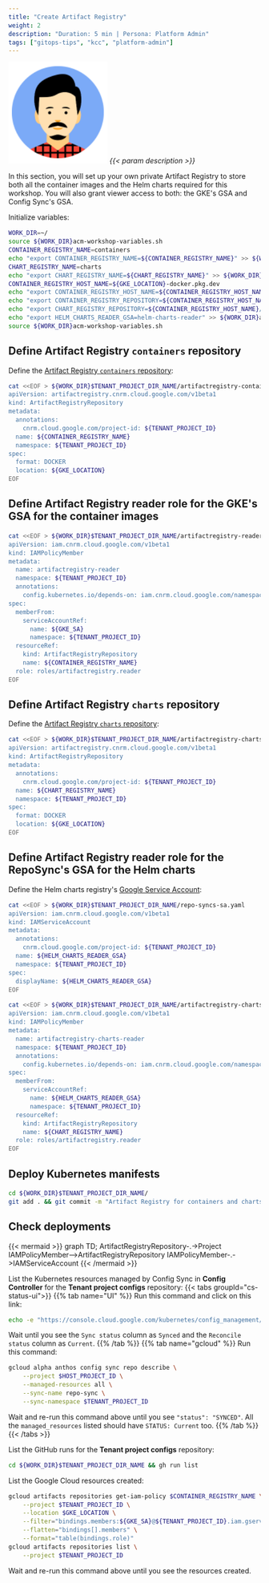 ```yaml
---
title: "Create Artifact Registry"
weight: 2
description: "Duration: 5 min | Persona: Platform Admin"
tags: ["gitops-tips", "kcc", "platform-admin"]
---
```

![Platform Admin](/images/platform-admin.png)
_{{< param description >}}_

In this section, you will set up your own private Artifact Registry to store both all the container images and the Helm charts required for this workshop. You will also grant viewer access to both: the GKE's GSA and Config Sync's GSA.

Initialize variables:
```Bash
WORK_DIR=~/
source ${WORK_DIR}acm-workshop-variables.sh
CONTAINER_REGISTRY_NAME=containers
echo "export CONTAINER_REGISTRY_NAME=${CONTAINER_REGISTRY_NAME}" >> ${WORK_DIR}acm-workshop-variables.sh
CHART_REGISTRY_NAME=charts
echo "export CHART_REGISTRY_NAME=${CHART_REGISTRY_NAME}" >> ${WORK_DIR}acm-workshop-variables.sh
CONTAINER_REGISTRY_HOST_NAME=${GKE_LOCATION}-docker.pkg.dev
echo "export CONTAINER_REGISTRY_HOST_NAME=${CONTAINER_REGISTRY_HOST_NAME}" >> ${WORK_DIR}acm-workshop-variables.sh
echo "export CONTAINER_REGISTRY_REPOSITORY=${CONTAINER_REGISTRY_HOST_NAME}/${TENANT_PROJECT_ID}/${CONTAINER_REGISTRY_NAME}" >> ${WORK_DIR}acm-workshop-variables.sh
echo "export CHART_REGISTRY_REPOSITORY=${CONTAINER_REGISTRY_HOST_NAME}/${TENANT_PROJECT_ID}/${CHART_REGISTRY_NAME}" >> ${WORK_DIR}acm-workshop-variables.sh
echo "export HELM_CHARTS_READER_GSA=helm-charts-reader" >> ${WORK_DIR}acm-workshop-variables.sh
source ${WORK_DIR}acm-workshop-variables.sh
```

## Define Artifact Registry `containers` repository

Define the [Artifact Registry `containers` repository](https://cloud.google.com/config-connector/docs/reference/resource-docs/artifactregistry/artifactregistryrepository):
```Bash
cat <<EOF > ${WORK_DIR}$TENANT_PROJECT_DIR_NAME/artifactregistry-containers.yaml
apiVersion: artifactregistry.cnrm.cloud.google.com/v1beta1
kind: ArtifactRegistryRepository
metadata:
  annotations:
    cnrm.cloud.google.com/project-id: ${TENANT_PROJECT_ID}
  name: ${CONTAINER_REGISTRY_NAME}
  namespace: ${TENANT_PROJECT_ID}
spec:
  format: DOCKER
  location: ${GKE_LOCATION}
EOF
```

## Define Artifact Registry reader role for the GKE's GSA for the container images

```Bash
cat <<EOF > ${WORK_DIR}$TENANT_PROJECT_DIR_NAME/artifactregistry-reader.yaml
apiVersion: iam.cnrm.cloud.google.com/v1beta1
kind: IAMPolicyMember
metadata:
  name: artifactregistry-reader
  namespace: ${TENANT_PROJECT_ID}
  annotations:
    config.kubernetes.io/depends-on: iam.cnrm.cloud.google.com/namespaces/${TENANT_PROJECT_ID}/IAMServiceAccount/${GKE_SA},artifactregistry.cnrm.cloud.google.com/namespaces/${TENANT_PROJECT_ID}/ArtifactRegistryRepository/${CONTAINER_REGISTRY_NAME}
spec:
  memberFrom:
    serviceAccountRef:
      name: ${GKE_SA}
      namespace: ${TENANT_PROJECT_ID}
  resourceRef:
    kind: ArtifactRegistryRepository
    name: ${CONTAINER_REGISTRY_NAME}
  role: roles/artifactregistry.reader
EOF
```

## Define Artifact Registry `charts` repository

Define the [Artifact Registry `charts` repository](https://cloud.google.com/config-connector/docs/reference/resource-docs/artifactregistry/artifactregistryrepository):
```Bash
cat <<EOF > ${WORK_DIR}$TENANT_PROJECT_DIR_NAME/artifactregistry-charts.yaml
apiVersion: artifactregistry.cnrm.cloud.google.com/v1beta1
kind: ArtifactRegistryRepository
metadata:
  annotations:
    cnrm.cloud.google.com/project-id: ${TENANT_PROJECT_ID}
  name: ${CHART_REGISTRY_NAME}
  namespace: ${TENANT_PROJECT_ID}
spec:
  format: DOCKER
  location: ${GKE_LOCATION}
EOF
```

## Define Artifact Registry reader role for the RepoSync's GSA for the Helm charts

Define the Helm charts registry's [Google Service Account](https://cloud.google.com/config-connector/docs/reference/resource-docs/iam/iamserviceaccount):
```Bash
cat <<EOF > ${WORK_DIR}$TENANT_PROJECT_DIR_NAME/repo-syncs-sa.yaml
apiVersion: iam.cnrm.cloud.google.com/v1beta1
kind: IAMServiceAccount
metadata:
  annotations:
    cnrm.cloud.google.com/project-id: ${TENANT_PROJECT_ID}
  name: ${HELM_CHARTS_READER_GSA}
  namespace: ${TENANT_PROJECT_ID}
spec:
  displayName: ${HELM_CHARTS_READER_GSA}
EOF
```

```Bash
cat <<EOF > ${WORK_DIR}$TENANT_PROJECT_DIR_NAME/artifactregistry-charts-reader.yaml
apiVersion: iam.cnrm.cloud.google.com/v1beta1
kind: IAMPolicyMember
metadata:
  name: artifactregistry-charts-reader
  namespace: ${TENANT_PROJECT_ID}
  annotations:
    config.kubernetes.io/depends-on: iam.cnrm.cloud.google.com/namespaces/${TENANT_PROJECT_ID}/IAMServiceAccount/${HELM_CHARTS_READER_GSA},artifactregistry.cnrm.cloud.google.com/namespaces/${TENANT_PROJECT_ID}/ArtifactRegistryRepository/${CHART_REGISTRY_NAME}
spec:
  memberFrom:
    serviceAccountRef:
      name: ${HELM_CHARTS_READER_GSA}
      namespace: ${TENANT_PROJECT_ID}
  resourceRef:
    kind: ArtifactRegistryRepository
    name: ${CHART_REGISTRY_NAME}
  role: roles/artifactregistry.reader
EOF
```

## Deploy Kubernetes manifests

```Bash
cd ${WORK_DIR}$TENANT_PROJECT_DIR_NAME/
git add . && git commit -m "Artifact Registry for containers and charts for GKE cluster" && git push origin main
```

## Check deployments

{{< mermaid >}}
graph TD;
  ArtifactRegistryRepository-.->Project
  IAMPolicyMember-->ArtifactRegistryRepository
  IAMPolicyMember-.->IAMServiceAccount
{{< /mermaid >}}

List the Kubernetes resources managed by Config Sync in **Config Controller** for the **Tenant project configs** repository:
{{< tabs groupId="cs-status-ui">}}
{{% tab name="UI" %}}
Run this command and click on this link:
```Bash
echo -e "https://console.cloud.google.com/kubernetes/config_management/packages?project=${HOST_PROJECT_ID}"
```
Wait until you see the `Sync status` column as `Synced` and the `Reconcile status` column as `Current`.
{{% /tab %}}
{{% tab name="gcloud" %}}
Run this command:
```Bash
gcloud alpha anthos config sync repo describe \
    --project $HOST_PROJECT_ID \
    --managed-resources all \
    --sync-name repo-sync \
    --sync-namespace $TENANT_PROJECT_ID
```
Wait and re-run this command above until you see `"status": "SYNCED"`. All the `managed_resources` listed should have `STATUS: Current` too.
{{% /tab %}}
{{< /tabs >}}

List the GitHub runs for the **Tenant project configs** repository:
```Bash
cd ${WORK_DIR}$TENANT_PROJECT_DIR_NAME && gh run list
```

List the Google Cloud resources created:
```Bash
gcloud artifacts repositories get-iam-policy $CONTAINER_REGISTRY_NAME \
    --project $TENANT_PROJECT_ID \
    --location $GKE_LOCATION \
    --filter="bindings.members:${GKE_SA}@${TENANT_PROJECT_ID}.iam.gserviceaccount.com" \
    --flatten="bindings[].members" \
    --format="table(bindings.role)"
gcloud artifacts repositories list \
    --project $TENANT_PROJECT_ID
```
Wait and re-run this command above until you see the resources created.